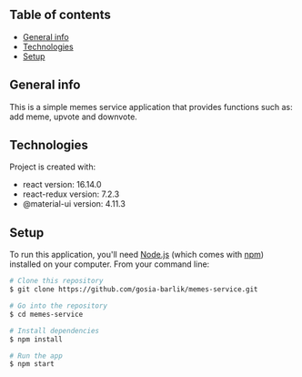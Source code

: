 ## Table of contents
* [General info](#general-info)
* [Technologies](#technologies)
* [Setup](#setup)

## General info
This is a simple memes service application that provides functions such as: add meme, upvote and downvote.
	
## Technologies
Project is created with:
* react version: 16.14.0
* react-redux version: 7.2.3
* @material-ui version: 4.11.3
	
## Setup

To run this application, you'll need [Node.js](https://nodejs.org/en/download/) (which comes with [npm](http://npmjs.com)) installed on your computer. From your command line:

```bash
# Clone this repository
$ git clone https://github.com/gosia-barlik/memes-service.git

# Go into the repository
$ cd memes-service

# Install dependencies
$ npm install

# Run the app
$ npm start
```




